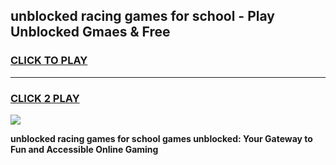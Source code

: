 
## unblocked racing games for school - Play Unblocked Gmaes & Free
<h3>
<a href="https://news.freeplayer.one?title=unblocked_racing_games_for_school&ref=16F">CLICK TO PLAY</a></h3>
<hr>

<h3>
<a href="https://news.freeplayer.one?title=unblocked_racing_games_for_school&ref=16F">CLICK 2 PLAY</a>
  
</h3>

<a href="https://news.freeplayer.one?title=unblocked_racing_games_for_school&ref=16F/"><img src="https://clearcache.store/games.png"></a>


**unblocked racing games for school games unblocked: Your Gateway to Fun and Accessible Online Gaming**
